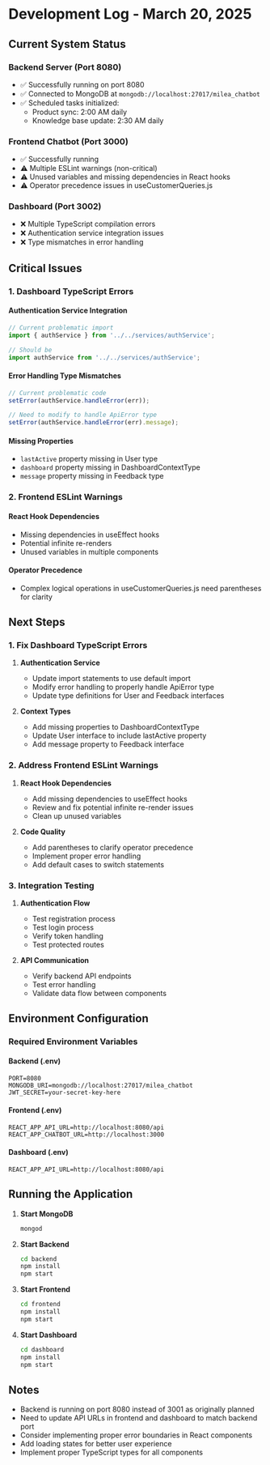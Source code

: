 # Development Log - March 20, 2025

## Current System Status

### Backend Server (Port 8080)
- ✅ Successfully running on port 8080
- ✅ Connected to MongoDB at `mongodb://localhost:27017/milea_chatbot`
- ✅ Scheduled tasks initialized:
  - Product sync: 2:00 AM daily
  - Knowledge base update: 2:30 AM daily

### Frontend Chatbot (Port 3000)
- ✅ Successfully running
- ⚠️ Multiple ESLint warnings (non-critical)
- ⚠️ Unused variables and missing dependencies in React hooks
- ⚠️ Operator precedence issues in useCustomerQueries.js

### Dashboard (Port 3002)
- ❌ Multiple TypeScript compilation errors
- ❌ Authentication service integration issues
- ❌ Type mismatches in error handling

## Critical Issues

### 1. Dashboard TypeScript Errors

#### Authentication Service Integration
```typescript
// Current problematic import
import { authService } from '../../services/authService';

// Should be
import authService from '../../services/authService';
```

#### Error Handling Type Mismatches
```typescript
// Current problematic code
setError(authService.handleError(err));

// Need to modify to handle ApiError type
setError(authService.handleError(err).message);
```

#### Missing Properties
- `lastActive` property missing in User type
- `dashboard` property missing in DashboardContextType
- `message` property missing in Feedback type

### 2. Frontend ESLint Warnings

#### React Hook Dependencies
- Missing dependencies in useEffect hooks
- Potential infinite re-renders
- Unused variables in multiple components

#### Operator Precedence
- Complex logical operations in useCustomerQueries.js need parentheses for clarity

## Next Steps

### 1. Fix Dashboard TypeScript Errors

1. **Authentication Service**
   - Update import statements to use default import
   - Modify error handling to properly handle ApiError type
   - Update type definitions for User and Feedback interfaces

2. **Context Types**
   - Add missing properties to DashboardContextType
   - Update User interface to include lastActive property
   - Add message property to Feedback interface

### 2. Address Frontend ESLint Warnings

1. **React Hook Dependencies**
   - Add missing dependencies to useEffect hooks
   - Review and fix potential infinite re-render issues
   - Clean up unused variables

2. **Code Quality**
   - Add parentheses to clarify operator precedence
   - Implement proper error handling
   - Add default cases to switch statements

### 3. Integration Testing

1. **Authentication Flow**
   - Test registration process
   - Test login process
   - Verify token handling
   - Test protected routes

2. **API Communication**
   - Verify backend API endpoints
   - Test error handling
   - Validate data flow between components

## Environment Configuration

### Required Environment Variables

#### Backend (.env)
```
PORT=8080
MONGODB_URI=mongodb://localhost:27017/milea_chatbot
JWT_SECRET=your-secret-key-here
```

#### Frontend (.env)
```
REACT_APP_API_URL=http://localhost:8080/api
REACT_APP_CHATBOT_URL=http://localhost:3000
```

#### Dashboard (.env)
```
REACT_APP_API_URL=http://localhost:8080/api
```

## Running the Application

1. **Start MongoDB**
   ```bash
   mongod
   ```

2. **Start Backend**
   ```bash
   cd backend
   npm install
   npm start
   ```

3. **Start Frontend**
   ```bash
   cd frontend
   npm install
   npm start
   ```

4. **Start Dashboard**
   ```bash
   cd dashboard
   npm install
   npm start
   ```

## Notes
- Backend is running on port 8080 instead of 3001 as originally planned
- Need to update API URLs in frontend and dashboard to match backend port
- Consider implementing proper error boundaries in React components
- Add loading states for better user experience
- Implement proper TypeScript types for all components